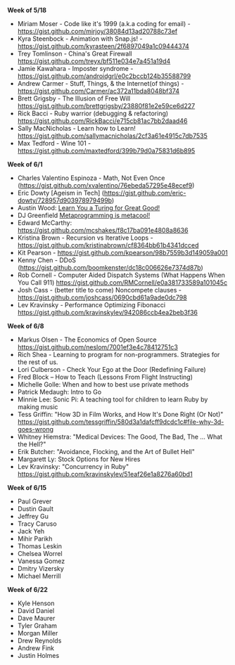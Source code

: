 **Week of 5/18**

* Miriam Moser - Code like it's 1999 (a.k.a coding for email) - https://gist.github.com/mirjoy/38084d13ad20788c73ef
* Kyra Steenbock - Animation with Snap.js! - https://gist.github.com/kyrasteen/2f6897049a1c09444374
* Trey Tomlinson - China's Great Firewall https://gist.github.com/treyx/bf511e034e7a451a19d4
* Jamie Kawahara - Imposter syndrome - https://gist.github.com/androidgrl/e0c2bccb124b35588799
* Andrew Carmer - Stuff, Things, & the Internet(of things) - https://gist.github.com/Carmer/ac372a11bda8048bf374
* Brett Grigsby - The Illusion of Free Will https://gist.github.com/brettgrigsby/23880f81e2e59ce6d227
* Rick Bacci - Ruby warrior (debugging & refactoring) https://gist.github.com/RickBacci/e715cb81ac7bb2daad46
* Sally MacNicholas - Learn how to Learn! https://gist.github.com/sallymacnicholas/2cf3a61e4915c7db7535
* Max Tedford - Wine 101 - https://gist.github.com/maxtedford/399b79d0a75831d6b895

**Week of 6/1**

* Charles Valentino Espinoza - Math, Not Even Once (https://gist.github.com/xvalentino/76ebeda57295e48ecef9)
* Eric Dowty [Ageism in Tech] (https://gist.github.com/eric-dowty/728957d903978979499b)
* Austin Wood: [Learn You a Turing for Great Good!](https://gist.github.com/indiesquidge/a60dc4846548c0d9a88c)
* DJ Greenfield [Metaprogramming is metacool!](https://gist.github.com/AllPurposeName/ed9976ce4d64d44928e5)
* Edward McCarthy: https://gist.github.com/mcshakes/f8c17ba091e4808a8636
* Kristina Brown - Recursion vs Iterative Loops - https://gist.github.com/kristinabrown/cf8364bb61b4341dcced
* Kit Pearson - https://gist.github.com/kpearson/98b7559b3d149059a001
* Kenny Chen - DDoS (https://gist.github.com/boomkenster/dc18c006626e7374d87b)
* Rob Cornell - Computer Aided Dispatch Systems (What Happens When You Call 911) https://gist.github.com/RMCornell/e0a381733589a101045c
* Josh Cass - (better title to come) Noncompete clauses - https://gist.github.com/joshcass/0690cbd61a9ade0dc798
* Lev Kravinsky - Performance Optimizing Fibonacci https://gist.github.com/kravinskylev/942086ccb4ea2beb3f36

**Week of 6/8**

* Markus Olsen - The Economics of Open Source https://gist.github.com/neslom/7001ef3e4c78412751c3
* Rich Shea - Learning to program for non-programmers.  Strategies for the rest of us.
* Lori Culberson - Check Your Ego at the Door (Redefining Failure)
* Fred Block – How to Teach (Lessons From Flight Instructing)
* Michelle Golle: When and how to best use private methods
* Patrick Medaugh: Intro to Go
* Minnie Lee: Sonic Pi: A teaching tool for children to learn Ruby by making music
* Tess Griffin: "How 3D in Film Works, and How It's Done Right (Or Not)" https://gist.github.com/tessgriffin/580d3a1dafcff9dcdc1c#file-why-3d-goes-wrong
* Whitney Hiemstra: "Medical Devices: The Good, The Bad, The … What the Hell?"
* Erik Butcher: "Avoidance, Flocking, and the Art of Bullet Hell"
* Margarett Ly: Stock Options for New Hires
* Lev Kravinsky: "Concurrency in Ruby" https://gist.github.com/kravinskylev/51eaf26e1a8276a60bd1

**Week of 6/15**

* Paul Grever
* Dustin Gault
* Jeffrey Gu
* Tracy Caruso
* Jack Yeh
* Mihir Parikh
* Thomas Leskin
* Chelsea Worrel
* Vanessa Gomez
* Dmitry Vizersky
* Michael Merrill

**Week of 6/22**

* Kyle Henson
* David Daniel
* Dave Maurer
* Tyler Graham
* Morgan Miller
* Drew Reynolds
* Andrew Fink
* Justin Holmes
